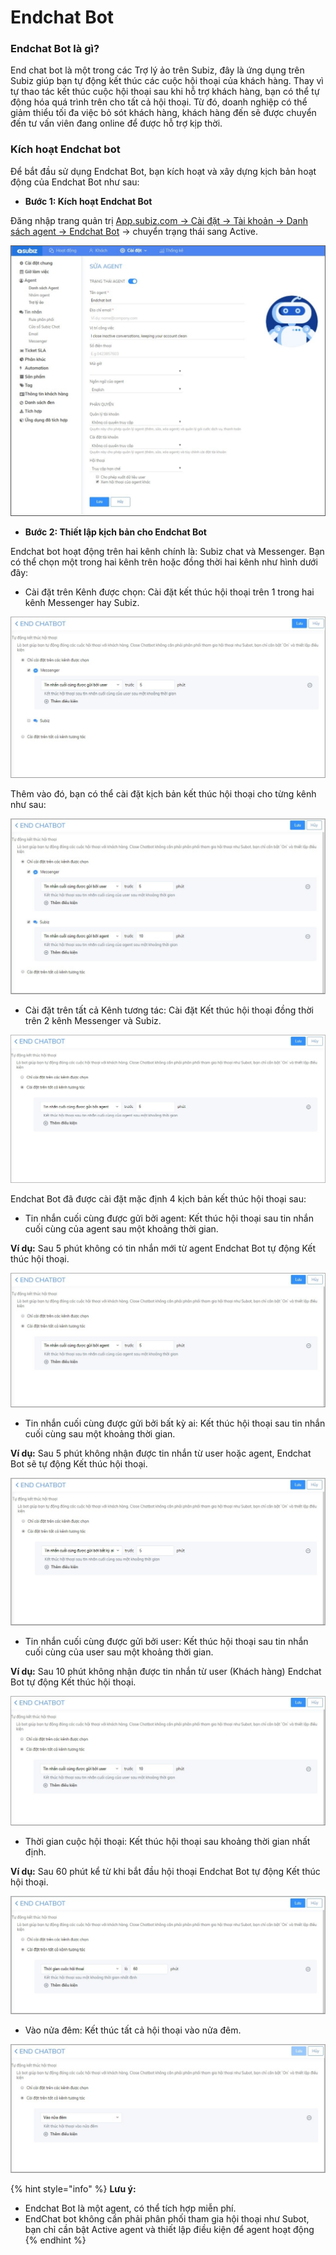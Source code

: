 # Endchat Bot

### Endchat Bot là gì? 

End chat bot là một trong các Trợ lý ảo trên Subiz, đây là ứng dụng trên Subiz giúp bạn tự động kết thúc các cuộc hội thoại của khách hàng. Thay vì tự thao tác kết thúc cuộc hội thoại sau khi hỗ trợ khách hàng, bạn có thể tự động hóa quá trình trên cho tất cả hội thoại. Từ đó, doanh nghiệp có thể giảm thiểu tối đa việc bỏ sót khách hàng, khách hàng đến sẽ được chuyển đến tư vấn viên đang online để được hỗ trợ kịp thời.

### Kích hoạt Endchat bot 

Để bắt đầu sử dụng Endchat Bot, bạn kích hoạt và xây dựng kịch bản hoạt động của Endchat Bot như sau:

* **Bước 1: Kích hoạt Endchat Bot** 

Đăng nhập trang quản trị [App.subiz.com -&gt; Cài đặt -&gt; Tài khoản -&gt; Danh sách agent -&gt; Endchat Bot](https://app.subiz.com/settings/agents-edit?id=agqhpdunrnvxvwstfl) -&gt; chuyển trạng thái sang Active.

![K&#xED;ch ho&#x1EA1;t Endchat Bot](../../.gitbook/assets/endchat-bot.png)

* **Bước 2: Thiết lập kịch bản cho Endchat Bot** 

Endchat bot hoạt động trên hai kênh chính là: Subiz chat và Messenger. Bạn có thể chọn một trong hai kênh trên hoặc đồng thời hai kênh như hình dưới đây:

* Cài đặt trên Kênh được chọn: Cài đặt kết thúc hội thoại trên 1 trong hai kênh Messenger hay Subiz.

![C&#xE0;i &#x111;&#x1EB7;t Endchat Bot cho k&#xEA;nh Messenger](../../.gitbook/assets/endchat-tren-messenger.png)

Thêm vào đó, bạn có thể cài đặt kịch bản kết thúc hội thoại cho từng kênh như sau:

![C&#xE0;i &#x111;&#x1EB7;t k&#x1ECB;ch b&#x1EA3;n Endchat Bot ri&#xEA;ng cho hai k&#xEA;nh t&#x1B0;&#x1A1;ng t&#xE1;c](../../.gitbook/assets/endchat-bot-tren-ca-2-kenh.png)

* Cài đặt trên tất cả Kênh tương tác: Cài đặt Kết thúc hội thoại đồng thời trên 2 kênh Messenger và Subiz.

![C&#xE0;i &#x111;&#x1EB7;t Endchat Bot &#x111;&#x1ED3;ng th&#x1EDD;i tr&#xEA;n 2 k&#xEA;nh Messenger v&#xE0; Subiz](../../.gitbook/assets/kich-ban-endchat-bot.png)

Endchat Bot đã được cài đặt mặc định 4 kịch bản kết thúc hội thoại sau:

* Tin nhắn cuối cùng được gửi bởi agent: Kết thúc hội thoại sau tin nhắn cuối cùng của agent sau một khoảng thời gian.

**Ví dụ:** Sau 5 phút không có tin nhắn mới từ agent Endchat Bot tự động Kết thúc hội thoại.

![Endchat Bot k&#x1EBF;t th&#xFA;c h&#x1ED9;i tho&#x1EA1;i sau tin nh&#x1EAF;n cu&#x1ED1;i c&#xF9;ng &#x111;&#x1B0;&#x1EE3;c g&#x1EED;i b&#x1EDF;i agent](../../.gitbook/assets/ket-thuc-hoi-thoai-sau-tin-nhan-cuoi-cung-cua-agent.png)

* Tin nhắn cuối cùng được gửi bởi bất kỳ ai: Kết thúc hội thoại sau tin nhắn cuối cùng sau một khoảng thời gian. 

**Ví dụ:** Sau 5 phút không nhận được tin nhắn từ user hoặc agent, Endchat Bot sẽ tự động Kết thúc hội thoại.

![Endchat Bot k&#x1EBF;t th&#xFA;c h&#x1ED9;i tho&#x1EA1;i sau tin nh&#x1EAF;n cu&#x1ED1;i c&#xF9;ng &#x111;&#x1B0;&#x1EE3;c g&#x1EED;i b&#x1EDF;i b&#x1EA5;t k&#x1EF3; ai](../../.gitbook/assets/ket-thuc-hoi-thoai-sau-tin-nhan-cuoi-cung-cua-bat-ky-ai.png)

* Tin nhắn cuối cùng được gửi bởi user: Kết thúc hội thoại sau tin nhắn cuối cùng của user sau một khoảng thời gian. 

**Ví dụ:** Sau 10 phút không nhận được tin nhắn từ user \(Khách hàng\) Endchat Bot tự động Kết thúc hội thoại.

![Endchat Bot k&#x1EBF;t th&#xFA;c h&#x1ED9;i tho&#x1EA1;i sau tin nh&#x1EAF;n cu&#x1ED1;i c&#xF9;ng &#x111;&#x1B0;&#x1EE3;c g&#x1EED;i b&#x1EDF;i user](../../.gitbook/assets/ket-thuc-hoi-thoai-sau-tin-nhan-cuoi-cung-cua-user.png)

* Thời gian cuộc hội thoại: Kết thúc hội thoại sau khoảng thời gian nhất định. 

**Ví dụ:** Sau 60 phút kể từ khi bắt đầu hội thoại Endchat Bot tự động Kết thúc hội thoại.

![Endchat Bot k&#x1EBF;t th&#xFA;c h&#x1ED9;i tho&#x1EA1;i sau kho&#x1EA3;ng th&#x1EDD;i gian nh&#x1EA5;t &#x111;&#x1ECB;nh](../../.gitbook/assets/ket-thuc-hoi-thoai-sau-1-khoang-thoi-gian.png)

* Vào nửa đêm: Kết thúc tất cả hội thoại vào nửa đêm. 

![K&#x1EBF;t th&#xFA;c t&#x1EA5;t c&#x1EA3; h&#x1ED9;i tho&#x1EA1;i v&#xE0;o n&#x1EED;a &#x111;&#xEA;m](../../.gitbook/assets/ket-thuc-hoi-thoai-nua-dem.png)

{% hint style="info" %}
**Lưu ý:**

* Endchat Bot là một agent, có thể tích hợp miễn phí.
* EndChat bot không cần phải phân phối tham gia hội thoại như Subot, bạn chỉ cần bật Active agent và thiết lập điều kiện để agent hoạt động
{% endhint %}







